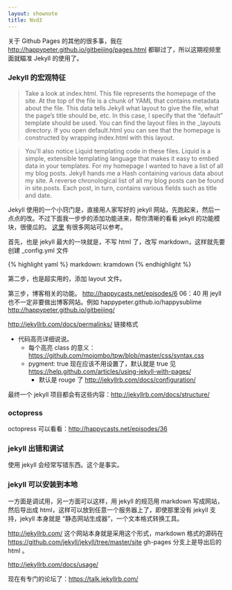 ```yaml
---
layout: shownote
title: Nvd3
---
```


关于 Github Pages 的其他的很多事，我在 <http://happypeter.github.io/gitbeijing/pages.html> 都聊过了，所以这期视频里面就瞄准 Jekyll 的使用了。

### Jekyll 的宏观特征

>Take a look at index.html. This file represents the homepage of the site. At the top of the file is a chunk of YAML that contains metadata about the file. This data tells Jekyll what layout to give the file, what the page’s title should be, etc. In this case, I specify that the “default” template should be used. You can find the layout files in the _layouts directory. If you open default.html you can see that the homepage is constructed by wrapping index.html with this layout.


>You’ll also notice Liquid templating code in these files. Liquid is a simple, extensible templating language that makes it easy to embed data in your templates. For my homepage I wanted to have a list of all my blog posts. Jekyll hands me a Hash containing various data about my site. A reverse chronological list of all my blog posts can be found in site.posts. Each post, in turn, contains various fields such as title and date.


Jekyll 使用的一个小窍门是，直接用人家写好的 jekyll 网站，先跑起来，然后一点点的改。不过下面我一步步的添加功能进来，帮你清晰的看看 jekyll 的功能模块，很傻瓜的。
[这里](https://github.com/jekyll/jekyll/wiki/sites) 有很多网站可以参考。

首先，也是 jekyll 最大的一块就是，不写 html 了，改写 markdown，这样就先要创建 _config.yml 文件

{% highlight yaml %}
markdown: kramdown
{% endhighlight %}


第二步，也是超实用的，添加 layout 文件。


第三步，博客相关的功能。
http://happycasts.net/episodes/6  06：40
用 jeyll 也不一定非要做出博客网站。例如 happypeter.github.io/happysublime  http://happypeter.github.io/gitbeijing/


http://jekyllrb.com/docs/permalinks/ 链接格式

- 代码高亮详细说说。
  - 每个高亮 class 的意义：https://github.com/mojombo/tpw/blob/master/css/syntax.css
  - pygment: true 现在应该不用设置了，默认就是 true 见 https://help.github.com/articles/using-jekyll-with-pages/
    - 默认是 rouge 了 http://jekyllrb.com/docs/configuration/


<!-- 
- http://jekyllrb.com/docs/configuration/ 可以配置 kramdown 用 GFM 
  - 试了一下 ```ruby 这种形式还是实现不了高亮，所以还是用 liquid 格式的吧
  - 统一挺好
  - 这样只需要在 _config.yml 中什么都不做就行了，默认就是 kramdown
-->

最终一个 jekyll 项目都会有这些内容：http://jekyllrb.com/docs/structure/


### octopress
octopress 可以看看：http://happycasts.net/episodes/36



### jekyll 出错和调试

使用 jekyll 会经常写错东西。这个是事实。

### jekyll 可以安装到本地

一方面是调试用，另一方面可以这样，用 jekyll 的规范用 markdown 写成网站，然后导出成 html，这样可以放到任意一个服务器上了，即使那里没有 jekyll 支持，jekyll 本身就是 “静态网站生成器”，一个文本格式转换工具。

http://jekyllrb.com/ 这个网站本身就是采用这个形式，markdown 格式的源码在  https://github.com/jekyll/jekyll/tree/master/site  gh-pages 分支上是导出后的 html 。

http://jekyllrb.com/docs/usage/

现在有专门的论坛了：https://talk.jekyllrb.com/